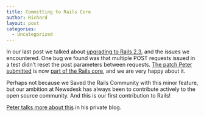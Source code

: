 ```yaml
---
title: Committing to Rails Core
author: Richard
layout: post
categories:
  - Uncategorized
---
```

In our last post we talked about [upgrading to Rails 2.3][1], and the issues we encountered. One bug we found was that multiple POST requests issued in a test didn’t reset the post parameters between requests. [The patch Peter submitted][2] is now [part of the Rails core][3], and we are very happy about it.

Perhaps not because we Saved the Rails Community with this minor feature, but our ambition at Newsdesk has always been to contribute actively to the open source community. And this is our first contribution to Rails!

[Peter talks more about this][4] in his private blog.

 [1]: /2009/03/17/upgrading-to-rails-23/
 [2]: http://rails.lighthouseapp.com/projects/8994/tickets/2271-reset-request_params-in-testrequestrecycle#ticket-2271-1
 [3]: http://github.com/rails/rails/commit/8fa4275a72c334fe945dada6113fa0153ca28c87
 [4]: http://marklunds.com/articles/one/407